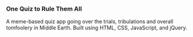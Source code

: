 ### One Quiz to Rule Them All

A meme-based quiz app going over the trials, tribulations and overall tomfoolery in Middle Earth.
Built using HTML, CSS, JavaScript, and jQuery.